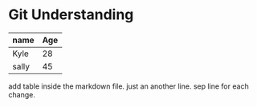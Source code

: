 # Git Understanding

| name | Age |
| ---- | --- |
| Kyle | 28 |
| sally | 45 |

add table inside the markdown file.
just an another line.
sep line for each change.